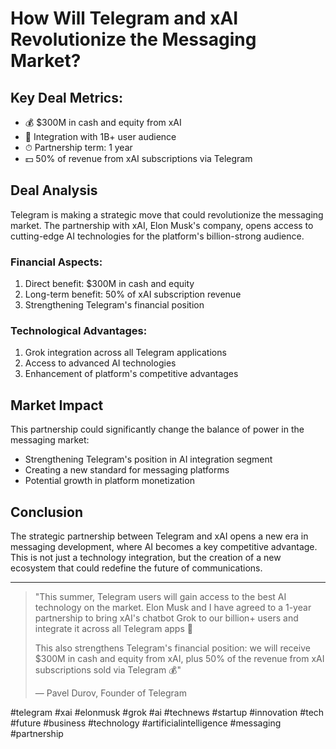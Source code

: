 # How Will Telegram and xAI Revolutionize the Messaging Market?

## Key Deal Metrics:
- 💰 $300M in cash and equity from xAI
- 📱 Integration with 1B+ user audience
- ⏱ Partnership term: 1 year
- 💵 50% of revenue from xAI subscriptions via Telegram

## Deal Analysis

Telegram is making a strategic move that could revolutionize the messaging market. The partnership with xAI, Elon Musk's company, opens access to cutting-edge AI technologies for the platform's billion-strong audience.

### Financial Aspects:
1. Direct benefit: $300M in cash and equity
2. Long-term benefit: 50% of xAI subscription revenue
3. Strengthening Telegram's financial position

### Technological Advantages:
1. Grok integration across all Telegram applications
2. Access to advanced AI technologies
3. Enhancement of platform's competitive advantages

## Market Impact

This partnership could significantly change the balance of power in the messaging market:
- Strengthening Telegram's position in AI integration segment
- Creating a new standard for messaging platforms
- Potential growth in platform monetization

## Conclusion

The strategic partnership between Telegram and xAI opens a new era in messaging development, where AI becomes a key competitive advantage. This is not just a technology integration, but the creation of a new ecosystem that could redefine the future of communications.

---

> "This summer, Telegram users will gain access to the best AI technology on the market. Elon Musk and I have agreed to a 1-year partnership to bring xAI's chatbot Grok to our billion+ users and integrate it across all Telegram apps 🤝
> 
> This also strengthens Telegram's financial position: we will receive $300M in cash and equity from xAI, plus 50% of the revenue from xAI subscriptions sold via Telegram 💰"
> 
> — Pavel Durov, Founder of Telegram

#telegram #xai #elonmusk #grok #ai #technews #startup #innovation #tech #future #business #technology #artificialintelligence #messaging #partnership 